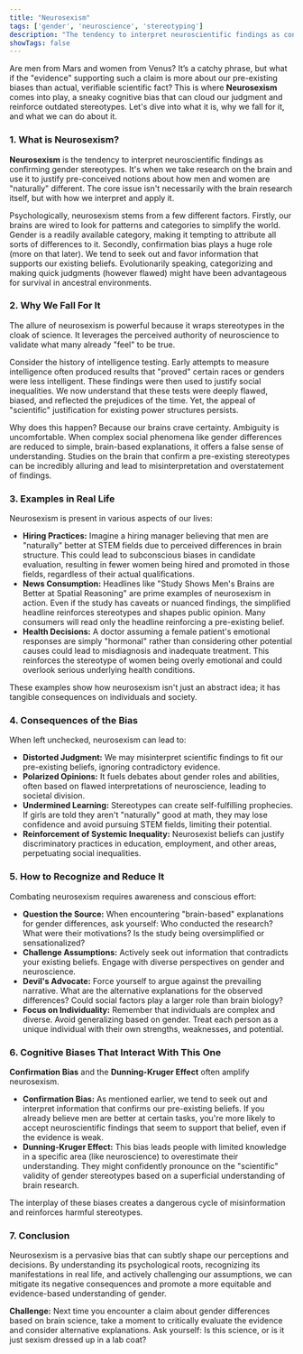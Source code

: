 ```yaml
---
title: "Neurosexism"
tags: ['gender', 'neuroscience', 'stereotyping']
description: "The tendency to interpret neuroscientific findings as confirming gender stereotypes."
showTags: false
---
```



Are men from Mars and women from Venus? It’s a catchy phrase, but what if the "evidence" supporting such a claim is more about our pre-existing biases than actual, verifiable scientific fact? This is where **Neurosexism** comes into play, a sneaky cognitive bias that can cloud our judgment and reinforce outdated stereotypes. Let's dive into what it is, why we fall for it, and what we can do about it.

### 1. What is Neurosexism?

**Neurosexism** is the tendency to interpret neuroscientific findings as confirming gender stereotypes. It's when we take research on the brain and use it to justify pre-conceived notions about how men and women are "naturally" different. The core issue isn't necessarily with the brain research itself, but with how we interpret and apply it.

Psychologically, neurosexism stems from a few different factors. Firstly, our brains are wired to look for patterns and categories to simplify the world. Gender is a readily available category, making it tempting to attribute all sorts of differences to it. Secondly, confirmation bias plays a huge role (more on that later). We tend to seek out and favor information that supports our existing beliefs. Evolutionarily speaking, categorizing and making quick judgments (however flawed) might have been advantageous for survival in ancestral environments.

### 2. Why We Fall For It

The allure of neurosexism is powerful because it wraps stereotypes in the cloak of science. It leverages the perceived authority of neuroscience to validate what many already "feel" to be true.

Consider the history of intelligence testing. Early attempts to measure intelligence often produced results that "proved" certain races or genders were less intelligent. These findings were then used to justify social inequalities. We now understand that these tests were deeply flawed, biased, and reflected the prejudices of the time. Yet, the appeal of "scientific" justification for existing power structures persists.

Why does this happen? Because our brains crave certainty. Ambiguity is uncomfortable. When complex social phenomena like gender differences are reduced to simple, brain-based explanations, it offers a false sense of understanding. Studies on the brain that confirm a pre-existing stereotypes can be incredibly alluring and lead to misinterpretation and overstatement of findings.

### 3. Examples in Real Life

Neurosexism is present in various aspects of our lives:

*   **Hiring Practices:** Imagine a hiring manager believing that men are "naturally" better at STEM fields due to perceived differences in brain structure. This could lead to subconscious biases in candidate evaluation, resulting in fewer women being hired and promoted in those fields, regardless of their actual qualifications.
*   **News Consumption:** Headlines like "Study Shows Men's Brains are Better at Spatial Reasoning" are prime examples of neurosexism in action. Even if the study has caveats or nuanced findings, the simplified headline reinforces stereotypes and shapes public opinion. Many consumers will read only the headline reinforcing a pre-existing belief.
*   **Health Decisions:** A doctor assuming a female patient's emotional responses are simply "hormonal" rather than considering other potential causes could lead to misdiagnosis and inadequate treatment. This reinforces the stereotype of women being overly emotional and could overlook serious underlying health conditions.

These examples show how neurosexism isn't just an abstract idea; it has tangible consequences on individuals and society.

### 4. Consequences of the Bias

When left unchecked, neurosexism can lead to:

*   **Distorted Judgment:** We may misinterpret scientific findings to fit our pre-existing beliefs, ignoring contradictory evidence.
*   **Polarized Opinions:** It fuels debates about gender roles and abilities, often based on flawed interpretations of neuroscience, leading to societal division.
*   **Undermined Learning:** Stereotypes can create self-fulfilling prophecies. If girls are told they aren't "naturally" good at math, they may lose confidence and avoid pursuing STEM fields, limiting their potential.
*   **Reinforcement of Systemic Inequality:** Neurosexist beliefs can justify discriminatory practices in education, employment, and other areas, perpetuating social inequalities.

### 5. How to Recognize and Reduce It

Combating neurosexism requires awareness and conscious effort:

*   **Question the Source:** When encountering "brain-based" explanations for gender differences, ask yourself: Who conducted the research? What were their motivations? Is the study being oversimplified or sensationalized?
*   **Challenge Assumptions:** Actively seek out information that contradicts your existing beliefs. Engage with diverse perspectives on gender and neuroscience.
*   **Devil's Advocate:** Force yourself to argue against the prevailing narrative. What are the alternative explanations for the observed differences? Could social factors play a larger role than brain biology?
*   **Focus on Individuality:** Remember that individuals are complex and diverse. Avoid generalizing based on gender. Treat each person as a unique individual with their own strengths, weaknesses, and potential.

### 6. Cognitive Biases That Interact With This One

**Confirmation Bias** and the **Dunning-Kruger Effect** often amplify neurosexism.

*   **Confirmation Bias:** As mentioned earlier, we tend to seek out and interpret information that confirms our pre-existing beliefs. If you already believe men are better at certain tasks, you're more likely to accept neuroscientific findings that seem to support that belief, even if the evidence is weak.
*   **Dunning-Kruger Effect:** This bias leads people with limited knowledge in a specific area (like neuroscience) to overestimate their understanding. They might confidently pronounce on the "scientific" validity of gender stereotypes based on a superficial understanding of brain research.

The interplay of these biases creates a dangerous cycle of misinformation and reinforces harmful stereotypes.

### 7. Conclusion

Neurosexism is a pervasive bias that can subtly shape our perceptions and decisions. By understanding its psychological roots, recognizing its manifestations in real life, and actively challenging our assumptions, we can mitigate its negative consequences and promote a more equitable and evidence-based understanding of gender.

**Challenge:** Next time you encounter a claim about gender differences based on brain science, take a moment to critically evaluate the evidence and consider alternative explanations. Ask yourself: Is this science, or is it just sexism dressed up in a lab coat?

